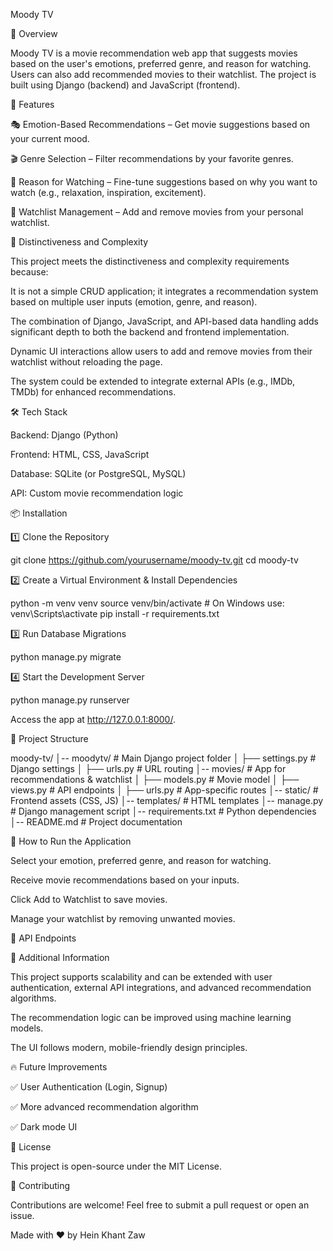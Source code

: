 Moody TV

📌 Overview

Moody TV is a movie recommendation web app that suggests movies based on the user's emotions, preferred genre, and reason for watching. Users can also add recommended movies to their watchlist. The project is built using Django (backend) and JavaScript (frontend).

🚀 Features

🎭 Emotion-Based Recommendations – Get movie suggestions based on your current mood.

🎬 Genre Selection – Filter recommendations by your favorite genres.

🎯 Reason for Watching – Fine-tune suggestions based on why you want to watch (e.g., relaxation, inspiration, excitement).

📌 Watchlist Management – Add and remove movies from your personal watchlist.

🎯 Distinctiveness and Complexity

This project meets the distinctiveness and complexity requirements because:

It is not a simple CRUD application; it integrates a recommendation system based on multiple user inputs (emotion, genre, and reason).

The combination of Django, JavaScript, and API-based data handling adds significant depth to both the backend and frontend implementation.

Dynamic UI interactions allow users to add and remove movies from their watchlist without reloading the page.

The system could be extended to integrate external APIs (e.g., IMDb, TMDb) for enhanced recommendations.

🛠 Tech Stack

Backend: Django (Python)

Frontend: HTML, CSS, JavaScript

Database: SQLite (or PostgreSQL, MySQL)

API: Custom movie recommendation logic

📦 Installation

1️⃣ Clone the Repository

git clone https://github.com/yourusername/moody-tv.git
cd moody-tv

2️⃣ Create a Virtual Environment & Install Dependencies

python -m venv venv
source venv/bin/activate  # On Windows use: venv\Scripts\activate
pip install -r requirements.txt

3️⃣ Run Database Migrations

python manage.py migrate

4️⃣ Start the Development Server

python manage.py runserver

Access the app at http://127.0.0.1:8000/.

📂 Project Structure

moody-tv/
│-- moodytv/                # Main Django project folder
│   ├── settings.py         # Django settings
│   ├── urls.py             # URL routing
│-- movies/                 # App for recommendations & watchlist
│   ├── models.py           # Movie model
│   ├── views.py            # API endpoints
│   ├── urls.py             # App-specific routes
│-- static/                 # Frontend assets (CSS, JS)
│-- templates/              # HTML templates
│-- manage.py               # Django management script
│-- requirements.txt        # Python dependencies
│-- README.md               # Project documentation

🔧 How to Run the Application

Select your emotion, preferred genre, and reason for watching.

Receive movie recommendations based on your inputs.

Click Add to Watchlist to save movies.

Manage your watchlist by removing unwanted movies.

🎯 API Endpoints



📝 Additional Information

This project supports scalability and can be extended with user authentication, external API integrations, and advanced recommendation algorithms.

The recommendation logic can be improved using machine learning models.

The UI follows modern, mobile-friendly design principles.

🔥 Future Improvements

✅ User Authentication (Login, Signup)

✅ More advanced recommendation algorithm

✅ Dark mode UI



📜 License

This project is open-source under the MIT License.

💬 Contributing

Contributions are welcome! Feel free to submit a pull request or open an issue.

Made with ❤️ by Hein Khant Zaw

